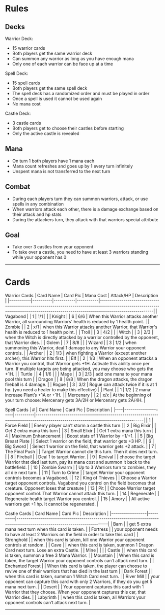 # Rules

## Decks
Warrior Deck: 
- 15 warrior cards
- Both players get the same warrior deck
- Can summon any warrior as long as you have enough mana
- Only one of each warrior can be face up at a time

Spell Deck:
- 15 spell cards
- Both players get the same spell deck
- The spell deck has a randomized order and must be played in order
- Once a spell is used it cannot be used again
- No mana cost

Castle Deck:
- 3 castle cards
- Both players get to choose their castles before starting
- Only the active castle is revealed

## Mana
- On turn 1 both players have 1 mana each
- Mana count refreshes and goes up by 1 every turn infinitely
- Unspent mana is not transferred to the next turn

## Combat
- During each players turn they can summon warriors, attack, or use spells in any combination
- When warriors attack each other, there is a damage exchange based on their attack and hp stats
- During the attackers turn, they attack with that warriors special attribute

## Goal
- Take over 3 castles from your opponent
- To take over a castle, you need to have at least 3 warriors standing while your opponent has 0

---

# Cards
Warrior Cards
| Card Name | Card Pic | Mana Cost | Attack/HP | Description                                                                                                                                                                           |
|-----------|----------|-----------|-----------|---------------------------------------------------------------------------------------------------------------------------------------------------------------------------------------|
| Vagabond  |          | 1         | 1/1       |                                                                                                                                                                                       |
| Knight    |          | 6         | 6/6       | When this Warrior attacks another Warrior, all surrounding Warriors' health is reduced by 1 health point.                                                                             |
| Zombie    |          | 2         | x/1       | when this Warrior attacks another Warrior, that Warrior's health is reduced to 1 health point.                                                                                        |
| Troll     |          | 3         | 4/2       |                                                                                                                                                                                       |
| Witch     |          | 3         | 2/3       | when the Witch is directly attacked by a warrior controlled by the opponent, that Warrior dies.                                                                                       |
| Golem     |          | 7         | 8/8       |                                                                                                                                                                                       |
| Wizard    |          | 3         | 1/2       | when summoning this Warrior, deal 1 damage to any Warrior your opponent controls.                                                                                                     |
| Archer    |          | 2         | 1/3       | when fighting a Warrior (except another archer), this Warrior hits first.                                                                                                             |
| Elf       |          | 2         | 1/3       | When an opponent attacks a Warrior you control, that Warrior gets +1H.  Activate this ability once per turn. If multiple targets are being attacked, you may choose who gets the +1H. |
| Turtle    |          | 4         | 1/6       |                                                                                                                                                                                       |
| Mage      |          | 3         | 2/3       | add one mana to your mana pool this turn                                                                                                                                              |
| Dragon    |          | 8         | 8/8       | When the dragon attacks, the dragon fireball is 4 damage.                                                                                                                             |
| Rogue     |          | 3         | 3/2       | Rogue can attack twice if it is at 1 hp. (you need a healer to make this effective)                                                                                                   |
| Plant     |          | 1         | 1/2       | 2 mana: increase Plant’s +1A or +1H.                                                                                                                                                  |
| Mercenary |          | 2         | x/x       | At the beginning of your turn choose: Mercenary gets 3A/2H or Mercenary gets 2A/4H.                                                                                                       |

Spell Cards
| #  | Card Name           | Card Pic | Description                                                                                                                        |
|----|---------------------|----------|------------------------------------------------------------------------------------------------------------------------------------|
| 1  | Force Field         |          | Enemy player can’t storm a castle this turn                                                                                        |
| 2  | Big Elixir          |          | Get 2 extra mana this turn                                                                                                         |
| 3  | Small Elixir        |          | Get 1 extra mana this turn                                                                                                         |
| 4  | Maximum Enhancement |          | Boost stats of 1 Warrior by +1/+1.                                                                                                 |
| 5  | Big Breast Plate    |          | Select 1 warrior on the field, that warrior gets +3 HP.                                                                            |
| 6  | Big Sword           |          | Select 1 warrior on the field, that warrior gets +2 attack.                                                                        |
| 7  | The Final Push      |          | Target Warrior cannot die this turn. Then it dies next turn.                                                                       |
| 8  | Fireball            |          | Deal 1 to target Warrior.                                                                                                          |
| 9  | Revival             |          | choose the target Warrior that died last turn, pay its mana cost and summon it back to the battlefield.                            |
| 10 | Zombie Swarm        |          | Up to 3 Warriors turn to zombies, they all die next turn.                                                                          |
| 11 | Turn to Crime       |          | target Warrior your opponent controls becomes a Vagabond.                                                                          |
| 12 | King of Thieves     |          | Choose a Warrior target opponent controls. Vagabond you control on the field becomes that creature.  Opponent loses that creature  |
| 13 | Pit                 |          | Choose Warrior target opponent control. That Warrior cannot attack this turn.                                                      |
| 14 | Regenerate          |          | Regenerate health target Warrior you control.                                                                                      |
| 15 | Amory               |          | All active warriors get +1 hp. It cannot be regenerated.                                                                           |

Castle Cards
| Card Name        | Card Pic | Description                                                                                                                |
|------------------|----------|----------------------------------------------------------------------------------------------------------------------------|
| Barn             |          | get 5 extra mana next turn when this card is taken.                                                                        |
| Fortress         |          | your opponent needs to have at least 2 Warriors on the field in order to take this card                                    |
| Stronghold       |          | when this card is taken, kill one Warrior your opponent controls at random.                                                |
| Cave             |          | when this card is taken, summon 1 Dragon Card next turn.  Lose an extra Castle.                                            |
| Mine             |          |                                                                                                                            |
| Castle           |          | when this card is taken, summon a free 3 Mana Warrior.                                                                     |
| Mountain         |          | When this card is taken, the target Warrior your opponent controls can’t attack next turn.                                 |
| Enchanted Forest |          | When this card is taken, the player can choose to revive one of their warriors that has died in the last turn              |
| Dark Forest      |          | when this card is taken, summon 1 Witch Card next turn.                                                                    |
| River Mill       |          | your opponent can capture this card with only 2 Warriors, if they do you get 5 mana next turn.                             |
| Desert           |          | Your opponent captures this card with 1 Warrior that they choose. When your opponent captures this car, that Warrior dies. |
| Labyrinth        |          | when this card is taken, all Warriors your opponent controls can’t attack next turn.                                       |

---
